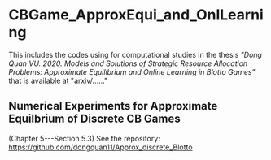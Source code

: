 # CBGame_ApproxEqui_and_OnlLearning

This includes the codes using for computational studies in the thesis *"Dong Quan VU. 2020. Models and Solutions of Strategic Resource
Allocation Problems: Approximate Equilibrium and Online Learning in Blotto Games"*
that is available at "arxiv/......"

## Numerical Experiments for Approximate Equilbrium of Discrete CB Games 
(Chapter 5---Section 5.3)
See the repository: https://github.com/dongquan11/Approx_discrete_Blotto
